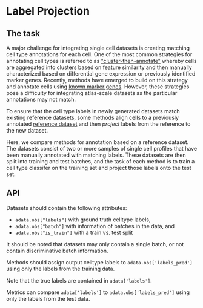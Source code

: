 # Label Projection

## The task

A major challenge for integrating single cell datasets is creating matching cell type
annotations for each cell. One of the most common strategies for annotating cell types
is referred to as
["cluster-then-annotate"](https://openproblems.bio/bibliography#kiselev2019challenges) whereby
cells are aggregated into clusters based on feature similarity and then manually
characterized based on differential gene expression or previously identified marker
genes. Recently, methods have emerged to build on this strategy and annotate cells
using [known marker genes](https://openproblems.bio/bibliography#pliner2019supervised). However,
these strategies pose a difficulty for integrating atlas-scale datasets as the
particular annotations may not match.

To ensure that the cell type labels in newly generated datasets match existing reference
datasets, some methods align cells to a previously annotated [reference
dataset](https://openproblems.bio/bibliography#hou2019scmatch) and then
_project_ labels from the reference to the new dataset.

Here, we compare methods for annotation based on a reference dataset. The datasets
consist of two or more samples of single cell profiles that have been manually annotated
with matching labels. These datasets are then split into training and test batches, and
the task of each method is to train a cell type classifer on the training set and
project those labels onto the test set.

## API

Datasets should contain the following attributes:

* `adata.obs["labels"]` with ground truth celltype labels,
* `adata.obs["batch"]` with information of batches in the data, and
* `adata.obs["is_train"]` with a train vs. test split

It should be noted that datasets may only contain a single batch, or not contain
discriminative batch information.

Methods should assign output celltype labels to `adata.obs['labels_pred']` using only
the labels from the training data.

Note that the true labels are contained in `adata['labels']`.

Metrics can compare `adata['labels']` to `adata.obs['labels_pred']` using only the
labels from the test data.
